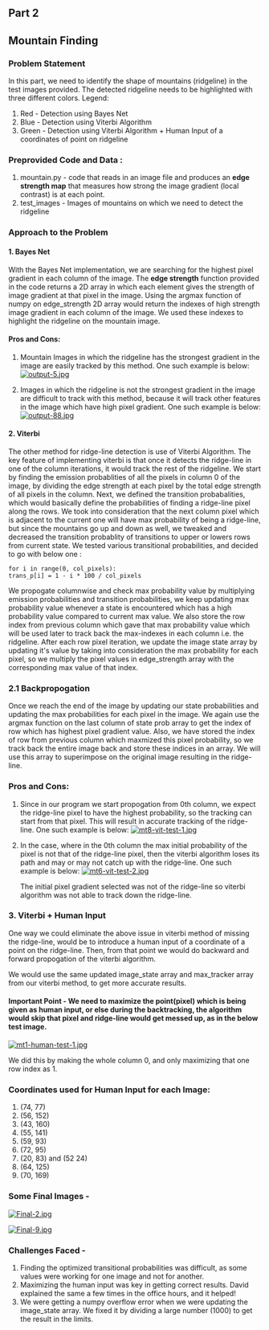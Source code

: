 ## Part 2

## Mountain Finding

### Problem Statement

In this part, we need to identify the shape of mountains (ridgeline) in the test images provided. The detected ridgeline needs to be highlighted with three different colors. 
Legend:
1. Red - Detection using Bayes Net
2. Blue - Detection using Viterbi Algorithm
3. Green - Detection using Viterbi Algorithm + Human Input of a coordinates of point on ridgeline


### Preprovided Code and Data :

1. mountain.py - code that reads in an image file and produces an **edge strength map** that measures how strong the image gradient (local contrast) is at each point.
2. test_images - Images of mountains on which we need to detect the ridgeline

### Approach to the Problem

#### 1. Bayes Net
With the Bayes Net implementation, we are searching for the highest pixel gradient in each column of the image. The **edge strength** function provided in the code returns a 2D array in which each element gives the strength of image gradient at that pixel in the image.
Using the argmax function of numpy on edge_strength 2D array would return the indexes of high strength image gradient in each column of the image. We used these indexes to highlight the ridgeline on the mountain image.

#### Pros and Cons:
1. Mountain Images in which the ridgeline has the strongest gradient in the image are easily tracked by this method. One such example is below:
							[![output-5.jpg](https://i.postimg.cc/bvGGVrJg/output-5.jpg)](https://postimg.cc/gwWknY3L)
 
 2. Images in which the ridgeline is not the strongest gradient in the image are difficult to track with this method, because it will track other features in the image which have high pixel gradient. One such example is below:
		 [![output-88.jpg](https://i.postimg.cc/1zcxQcf3/output-88.jpg)](https://postimg.cc/673bVZrk)
 
#### 2. Viterbi

The other method for ridge-line detection is use of Viterbi Algorithm. The key feature of implementing viterbi is that once it detects the ridge-line in one of the column iterations, it would track the rest of the ridgeline.
We start by finding the emission probablities of all the pixels in column 0 of the image, by dividing the edge strength at each pixel by the total edge strength of all pixels in the column.
Next, we defined the transition probabalities, which would basically define the probabilities of finding a ridge-line pixel along the rows. We took into consideration that the next column pixel which is adjacent to the current one will have max probability of being a ridge-line, but since the mountains go up and down as well, we tweaked and decreased the transition probablity of transitions to upper or lowers rows from current state. We tested various transitional probabilities, and decided to go with below one :

    for i in range(0, col_pixels):  
    trans_p[i] = 1 - i * 100 / col_pixels

 We propogate columnwise and check max probability value by multiplying emission probabilities and transition probabilities, we keep updating max probability value whenever a state is encountered which has a high probability value compared to current max value. We also store the row index from previous column which gave that max probability value which will be used later to track back the max-indexes in each column i.e. the ridgeline.
 After each row pixel iteration, we update the image state array by updating it's value by taking into consideration the max probability for each pixel, so we multiply the pixel values in edge_strength array with the corresponding max value of that index.   

### 2.1 Backpropogation
Once we reach the end of the image by updating our state probabilities and updating the max probabilities for each pixel in the image. We again use the argmax function on the last column of state prob array to get the index of row which has highest pixel gradient value. 
Also, we have stored the index of row from previous column which maxmized this pixel probability, so we track back the entire image back and store these indices in an array.
We will use this array to superimpose on the original image resulting in the ridge-line.

### Pros and Cons:

1. Since in our program we start propogation from 0th column, we expect the ridge-line pixel to have the highest probability, so the tracking can start from that pixel. This will result in accurate tracking of the ridge-line. One such example is below:
		[![mt8-vit-test-1.jpg](https://i.postimg.cc/m2zr7Ddy/mt8-vit-test-1.jpg)](https://postimg.cc/6yKwX9x8)

2. In the case, where in the 0th column the max initial probability of the pixel is not that of the ridge-line pixel, then the viterbi algorithm loses its path and may or may not catch up with the ridge-line. One such example is below:
		[![mt6-vit-test-2.jpg](https://i.postimg.cc/LXWpskMK/mt6-vit-test-2.jpg)](https://postimg.cc/DJ1DjXZB)
		
	The initial pixel gradient selected was not of the ridge-line so viterbi algorithm was not able to track down the ridge-line.

### 3. Viterbi + Human Input

One way we could eliminate the above issue in viterbi method of missing the ridge-line, would be to introduce a human input of a coordinate of a point on the ridge-line.
Then, from that point we would do backward and forward propogation of the viterbi algorithm.

We would use the same updated image_state array and max_tracker array from our viterbi method, to get more accurate results.

#### Important Point - We need to maximize the point(pixel) which is being given as human input, or else during the backtracking, the algorithm would skip that pixel and ridge-line would get messed up, as in the below test image.
[![mt1-human-test-1.jpg](https://i.postimg.cc/nVTdqVsr/mt1-human-test-1.jpg)](https://postimg.cc/7bGMkknr)

We did this by making the whole column 0, and only maximizing that one row index as 1.

### Coordinates used for Human Input for each Image:

1. (74, 77)
2. (56, 152)
3. (43, 160)
4. (55, 141)
5. (59, 93)
6. (72, 95)
7. (20, 83) and (52 24)
8. (64, 125)
9. (70, 169)

### Some Final Images -

[![Final-2.jpg](https://i.postimg.cc/rFB5r79z/Final-2.jpg)](https://postimg.cc/tYz10SwH)

[![Final-9.jpg](https://i.postimg.cc/QMb7vCZW/Final-9.jpg)](https://postimg.cc/7C5b2x6x)

### Challenges Faced - 

1. Finding the optimized transitional probabilities was difficult, as some values were working for one image and not for another.
2. Maximizing the human input was key in getting correct results. David explained the same a few times in the office hours, and it helped!
3. We were getting a numpy overflow error when we were updating the image_state array. We fixed it by dividing a large number (1000) to get the result in the limits.




